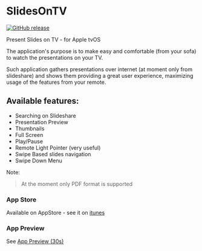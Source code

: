 # SlidesOnTV

[![GitHub release](https://img.shields.io/github/release/slidesOnTV/rubidium.svg)]()

Present Slides on TV - for Apple tvOS

The application's purpose is to make easy and comfortable (from your sofa)  to watch the presentations on your TV.

Such application gathers presentations over internet (at moment only from slideshare) and shows them providing a great user experience, maximizing usage of the features from your remote.

## Available features:
 * Searching on Slideshare
 * Presentation Preview
 * Thumbnails
 * Full Screen
 * Play/Pause
 * Remote Light Pointer (very useful)
 * Swipe Based slides navigation
 * Swipe Down Menu

Note:
> At the moment only PDF format is supported

### App Store
Available on AppStore - see it on [itunes](https://itunes.apple.com/us/app/slidesontv/id1166964658?mt=8)

### App Preview

See [App Preview (30s)](https://github.com/bsorrentino/slidesOnTV/master/mediamanager/slideontv-preview-30s.mov)
